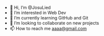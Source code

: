 - 👋 Hi, I’m @JosuLied
- 👀 I’m interested in Web Dev
- 🌱 I’m currently learning GitHub and Git
- 💞️ I’m looking to collaborate on new projects
- 📫 How to reach me aaaa@gmail.com

<!---
JosuLied/JosuLied is a ✨ special ✨ repository because its `README.md` (this file) appears on your GitHub profile.
You can click the Preview link to take a look at your changes.
--->
